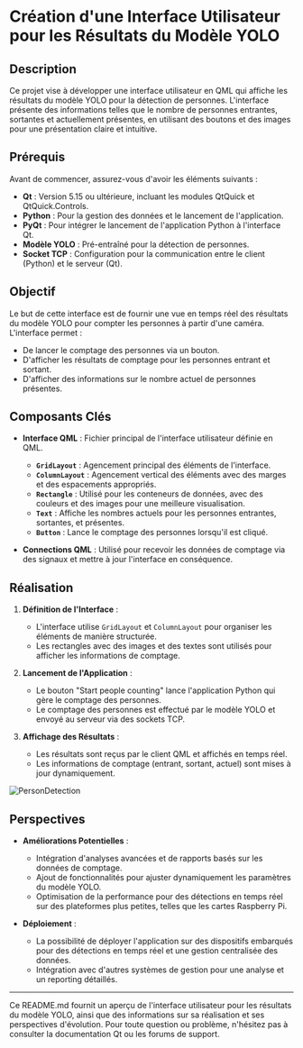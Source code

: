 # Création d'une Interface Utilisateur pour les Résultats du Modèle YOLO

## Description

Ce projet vise à développer une interface utilisateur en QML qui affiche les résultats du modèle YOLO pour la détection de personnes. L'interface présente des informations telles que le nombre de personnes entrantes, sortantes et actuellement présentes, en utilisant des boutons et des images pour une présentation claire et intuitive.

## Prérequis

Avant de commencer, assurez-vous d'avoir les éléments suivants :

- **Qt** : Version 5.15 ou ultérieure, incluant les modules QtQuick et QtQuick.Controls.
- **Python** : Pour la gestion des données et le lancement de l'application.
- **PyQt** : Pour intégrer le lancement de l'application Python à l'interface Qt.
- **Modèle YOLO** : Pré-entraîné pour la détection de personnes.
- **Socket TCP** : Configuration pour la communication entre le client (Python) et le serveur (Qt).

## Objectif

Le but de cette interface est de fournir une vue en temps réel des résultats du modèle YOLO pour compter les personnes à partir d'une caméra. L'interface permet :

- De lancer le comptage des personnes via un bouton.
- D'afficher les résultats de comptage pour les personnes entrant et sortant.
- D'afficher des informations sur le nombre actuel de personnes présentes.

## Composants Clés

- **Interface QML** : Fichier principal de l'interface utilisateur définie en QML.
  - **`GridLayout`** : Agencement principal des éléments de l'interface.
  - **`ColumnLayout`** : Agencement vertical des éléments avec des marges et des espacements appropriés.
  - **`Rectangle`** : Utilisé pour les conteneurs de données, avec des couleurs et des images pour une meilleure visualisation.
  - **`Text`** : Affiche les nombres actuels pour les personnes entrantes, sortantes, et présentes.
  - **`Button`** : Lance le comptage des personnes lorsqu'il est cliqué.

- **Connections QML** : Utilisé pour recevoir les données de comptage via des signaux et mettre à jour l'interface en conséquence.

## Réalisation

1. **Définition de l'Interface** :
   - L'interface utilise `GridLayout` et `ColumnLayout` pour organiser les éléments de manière structurée.
   - Les rectangles avec des images et des textes sont utilisés pour afficher les informations de comptage.

2. **Lancement de l'Application** :
   - Le bouton "Start people counting" lance l'application Python qui gère le comptage des personnes.
   - Le comptage des personnes est effectué par le modèle YOLO et envoyé au serveur via des sockets TCP.

3. **Affichage des Résultats** :
   - Les résultats sont reçus par le client QML et affichés en temps réel.
   - Les informations de comptage (entrant, sortant, actuel) sont mises à jour dynamiquement.



![PersonDetection](https://github.com/user-attachments/assets/de3715f9-a7ae-4fb1-8f39-f1f998732352)


## Perspectives

- **Améliorations Potentielles** :
  - Intégration d'analyses avancées et de rapports basés sur les données de comptage.
  - Ajout de fonctionnalités pour ajuster dynamiquement les paramètres du modèle YOLO.
  - Optimisation de la performance pour des détections en temps réel sur des plateformes plus petites, telles que les cartes Raspberry Pi.

- **Déploiement** :
  - La possibilité de déployer l'application sur des dispositifs embarqués pour des détections en temps réel et une gestion centralisée des données.
  - Intégration avec d'autres systèmes de gestion pour une analyse et un reporting détaillés.

---

Ce README.md fournit un aperçu de l'interface utilisateur pour les résultats du modèle YOLO, ainsi que des informations sur sa réalisation et ses perspectives d'évolution. Pour toute question ou problème, n'hésitez pas à consulter la documentation Qt ou les forums de support.
